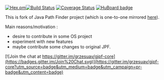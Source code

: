 [![Hex.pm](https://img.shields.io/hexpm/l/plug.svg)]()[![Build Status](https://travis-ci.org/grzesuav/gjpf-core.svg?branch=master)](https://travis-ci.org/grzesuav/gjpf-core) [![Coverage Status](https://coveralls.io/repos/grzesuav/gjpf-core/badge.svg)](https://coveralls.io/r/grzesuav/gjpf-core) [![HuBoard badge](http://img.shields.io/badge/Hu-Board-7965cc.svg)](https://huboard.com/grzesuav/gjpf-core)

This is fork of Java Path Finder project (which is one-to-one mirrored [here](https://github.com/grzesuav/jpf-core)).


Main reasons/motivation :
* desire to contribute in some OS project
* experiment with new features
* maybe contribute some changes to original JPF.


[![Join the chat at https://gitter.im/grzesuav/gjpf-core](https://badges.gitter.im/Join%20Chat.svg)](https://gitter.im/grzesuav/gjpf-core?utm_source=badge&utm_medium=badge&utm_campaign=pr-badge&utm_content=badge)